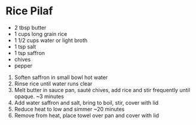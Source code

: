 # Rice Pilaf

* 2 tbsp butter
* 1 cups long grain rice
* 1 1/2 cups water or light broth
* 1 tsp salt
* 1 tsp saffron
* chives
* pepper

1. Soften saffron in small bowl hot water
1. Rinse rice until water runs clear
1. Melt butter in sauce pan, sauté chives, add rice and stir frequently until opaque. ~3 minutes
1. Add water saffron and salt, bring to boil, stir, cover with lid
1. Reduce heat to low and simmer ~20 minutes
1. Remove from heat, place towel over pan and cover with lid
